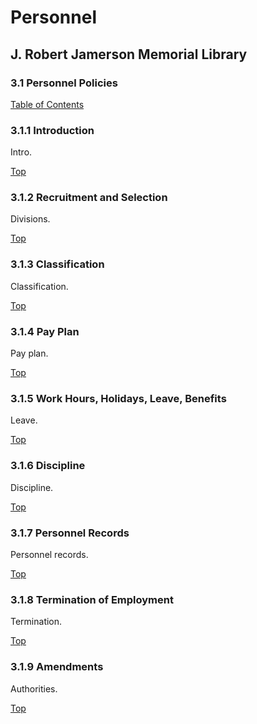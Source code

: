 [0]: ../README.md
[3.1]: personnel-policies.md

# Personnel
## J. Robert Jamerson Memorial Library
### 3.1 Personnel Policies
[Table of Contents][0]

### 3.1.1 Introduction [](#introduction)
Intro.

[Top][3.1]

### 3.1.2 Recruitment and Selection [](#recruitment-and-selection)
Divisions.

[Top][3.1]

### 3.1.3 Classification [](#classification)
Classification.

[Top][3.1]

### 3.1.4 Pay Plan [](#pay-plan)
Pay plan.

[Top][3.1]

### 3.1.5 Work Hours, Holidays, Leave, Benefits [](#work-hours-holidays-leave-benefits)
Leave.

[Top][3.1]

### 3.1.6 Discipline [](#discipline)
Discipline.

[Top][3.1]

### 3.1.7 Personnel Records [](#personnel-records)
Personnel records.

[Top][3.1]

### 3.1.8 Termination of Employment [](#termination-of-employment)
Termination.

[Top][3.1]

### 3.1.9 Amendments [](#amendments)
Authorities.

[Top][3.1]
